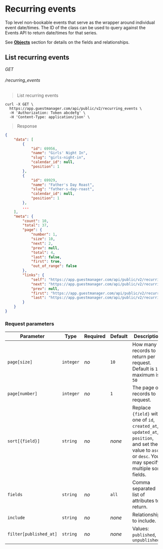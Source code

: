 # Recurring events
Top level non-bookable events that serve as the wrapper around individual event date/times. The ID of the class can be used to query against the Events API to return date/times for that series.

See [**Objects**](#objects-recurring-event) section for details on the fields and relationships.

## List recurring events

<div class="api-endpoint">
	<div class="endpoint-data">
		<i class="label label-get">GET</i>
		<h6>/recurring_events</h6>
	</div>
</div>

> List recurring events

```shell
curl -X GET \
  https://app.guestmanager.com/api/public/v2/recurring_events \
  -H 'Authorization: Token abcdefg' \
  -H 'Content-Type: application/json' \
```

> Response

```json
{
    "data": [
        {
            "id": 69956,
            "name": "Girls' Night In",
            "slug": "girls-night-in",
            "calendar_id": null,
            "position": 1
        },
        {
            "id": 69929,
            "name": "Father's Day Roast",
            "slug": "father-s-day-roast",
            "calendar_id": null,
            "position": 1
        },
        ...
    ],
    "meta": {
        "count": 10,
        "total": 37,
        "page": {
            "number": 1,
            "size": 10,
            "next": 2,
            "prev": null,
            "total": 4,
            "last": false,
            "first": true,
            "out_of_range": false
        },
        "links": {
            "self": "https://app.guestmanager.com/api/public/v2/recurring_events",
            "next": "https://app.guestmanager.com/api/public/v2/recurring_events?page%5Bnumber%5D=2",
            "prev": null,
            "first": "https://app.guestmanager.com/api/public/v2/recurring_events?page%5Bnumber%5D=1",
            "last": "https://app.guestmanager.com/api/public/v2/recurring_events?page%5Bnumber%5D=4"
        }
    }
}
```

### Request parameters

Parameter                        | Type        | Required | Default   | Description
-------------------------------- | ----------- | -------- | --------- | -----------
`page[size]`                     | `integer`   | *no*     | `10`      | How many records to return per request. Default is `10`, maximum is `50`
`page[number]`                   | `integer`   | *no*     | `1`       | The page of records to request.
`sort[{field}]`                  | `string`    | *no*     | *none*    | Replace `{field}` with one of `id`, `created_at`, `updated_at`, `position`, and set the value to `asc` or `desc`. You may specify multiple sort fields.
`fields`                         | `string`    | *no*     | `all`     | Comma separated list of attributes to return.
`include`                        | `string`    | *no*     | *none*    | Relationships to include.
`filter[published_at]`           | `string`    | *no*     | *none*    | Values: `published`, `unpublished`

